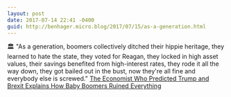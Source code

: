 ```yaml
---
layout: post
date: 2017-07-14 22:41 -0400
guid: http://benhager.micro.blog/2017/07/15/as-a-generation.html
---
```

🏛 "As a generation, boomers collectively ditched their hippie heritage, they learned to hate the state, they voted for Reagan, they locked in high asset values, their savings benefited from high-interest rates, they rode it all the way down, they got bailed out in the bust, now they're all fine and everybody else is screwed." [The Economist Who Predicted Trump and Brexit Explains How Baby Boomers Ruined Everything](http://www.gq.com/story/mark-blyth-economics-interview)

